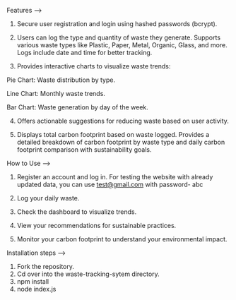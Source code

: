 Features -->

1. Secure user registration and login using hashed passwords (bcrypt).

2. Users can log the type and quantity of waste they generate. Supports various waste types like Plastic, Paper, Metal, Organic, Glass, and more. Logs include date and time for better tracking.

3. Provides interactive charts to visualize waste trends:

Pie Chart: Waste distribution by type.

Line Chart: Monthly waste trends.

Bar Chart: Waste generation by day of the week.

4. Offers actionable suggestions for reducing waste based on user activity.

5. Displays total carbon footprint based on waste logged. Provides a detailed breakdown of carbon footprint by waste type and daily carbon footprint comparison with sustainability goals.


How to Use -->

1. Register an account and log in.
   For testing the website with already updated data, you can use test@gmail.com with password- abc

3. Log your daily waste.

4. Check the dashboard to visualize trends.

5. View your recommendations for sustainable practices.

6. Monitor your carbon footprint to understand your environmental impact.


Installation steps -->

1. Fork the repository.
2. Cd over into the waste-tracking-sytem directory.
3. npm install
4. node index.js
